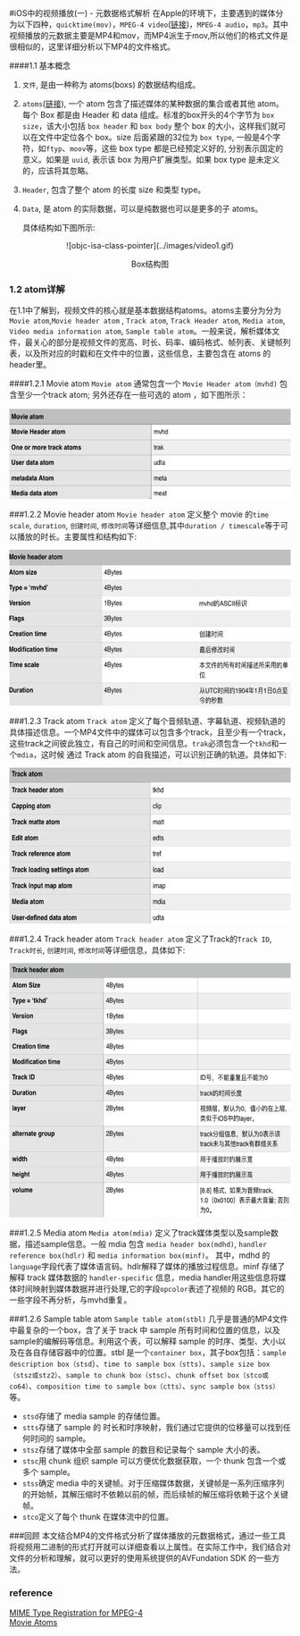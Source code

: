 #iOS中的视频播放(一) - 元数据格式解析
在Apple的环境下，主要遇到的媒体分为以下四种，`quicktime(mov)`，`MPEG-4 video`([链接](https://zh.wikipedia.org/wiki/MP4))，`MPEG-4 audio`，`mp3`。其中视频播放的元数据主要是MP4和mov，而MP4派生于mov,所以他们的格式文件是很相似的，这里详细分析以下MP4的文件格式。

####1.1 基本概念
1. `文件`, 是由一种称为 atoms(boxs) 的数据结构组成。
2. `atoms`([链接](http://mp4ra.org/atoms.html)), 一个 atom 包含了描述媒体的某种数据的集合或者其他 atom。每个 Box 都是由 Header 和 data 组成。标准的box开头的4个字节为 `box size`，该大小包括 `box header` 和 `box body` 整个 box 的大小，这样我们就可以在文件中定位各个 box。size 后面紧跟的32位为 `box type`, 一般是4个字符，如`ftyp`、`moov`等，这些 box type 都是已经预定义好的, 分别表示固定的意义。如果是 `uuid`, 表示该 box 为用户扩展类型。如果 box type 是未定义的，应该将其忽略。
3. `Header`, 包含了整个 atom 的长度 size 和类型 type。
4. `Data`, 是 atom 的实际数据，可以是纯数据也可以是更多的子 atoms。

	具体结构如下图所示:
<p align='center'>
![objc-isa-class-pointer](../images/video1.gif)
<p align='center'>
Box结构图

### 1.2 atom详解
在1.1中了解到，视频文件的核心就是基本数据结构atoms。atoms主要分为分为 `Movie atom`,`Movie header atom` , `Track atom`, `Track Header atom`, `Media atom`,  `Video media information atom`, `Sample table atom`。一般来说，解析媒体文件，最关心的部分是视频文件的宽高、时长、码率、编码格式、帧列表、关键帧列表，以及所对应的时戳和在文件中的位置，这些信息，主要包含在 atoms 的header里。

####1.2.1 Movie atom
`Movie atom` 通常包含一个 `Movie Header atom（mvhd)` 包含至少一个track atom; 另外还存在一些可选的 atom ，如下图所示：

<div align=center>
<img src="../images/movieatom.jpg" width="594" height="163" alt="图片名称"/>
</div>

###1.2.2 Movie header atom
`Movie header atom` 定义整个 movie 的`time scale`, `duration`, `创建时间`, `修改时间`等详细信息,其中`duration / timescale`等于可以播放的时长。主要属性和结构如下:

<div align=center>
<img src="../images/Movieheaderatom.jpg" width="594" height="279" alt="图片名称"/>
</div>

###1.2.3 Track atom
`Track atom` 定义了每个音频轨道、字幕轨道、视频轨道的具体描述信息。一个MP4文件中的媒体可以包含多个track，且至少有一个track，这些track之间彼此独立，有自己的时间和空间信息。`trak`必须包含一个`tkhd`和一个`mdia`，这时候 通过 Track atom
的自我描述，可以识别正确的轨道。具体如下:

<div align=center>
<img src="../images/Trackatom.jpg" width="594" height="279" alt="图片名称"/>
</div>

###1.2.4 Track header atom
`Track header atom` 定义了Track的`Track ID`, `Track时长`, `创建时间`, `修改时间`等详细信息，具体如下:

<div align=center>
<img src="../images/trackheaderatom.jpg" width="594" height="455" alt="图片名称"/>
</div>

###1.2.5 Media atom
`Media atom(mdia)` 定义了track媒体类型以及sample数据，描述sample信息。一般 mdia 包含 `media header box(mdhd)`, `handler reference box(hdlr)` 和 `media information box(minf)`。
其中，mdhd 的 `language`字段代表了媒体语言码。hdlr解释了媒体的播放过程信息。minf 存储了解释 track 媒体数据的 `handler-specific` 信息，media handler用这些信息将媒体时间映射到媒体数据并进行处理,它的字段`opcolor`表述了视频的 RGB。其它的一些字段不再分析，与mvhd重复。

###1.2.6 Sample table atom
`Sample table atom(stbl)` 几乎是普通的MP4文件中最复杂的一个box，含了关于 track 中 sample 所有时间和位置的信息，以及sample的编解码等信息。利用这个表，可以解释 sample 的时序、类型、大小以及在各自存储容器中的位置。stbl 是一个`container box`，其子box包括：`sample description box（stsd`）、`time to sample box（stts)`、`sample size box（stsz或stz2）`、`sample to chunk box（stsc）`、`chunk offset box（stco或co64）`、`composition time to sample box（ctts）`、`sync sample box（stss）`等。

* `stsd`存储了 media sample 的存储位置。
* `stts`存储了 sample 的 时长和时序映射，我们通过它提供的位移量可以找到任何时间的 sample。
* `stsz`存储了媒体中全部 sample 的数目和记录每个 sample 大小的表。
* `stsc`用 chunk 组织 sample 可以方便优化数据获取，一个 thunk 包含一个或多个 sample。
* `stss`确定 media 中的关键帧。对于压缩媒体数据，关键帧是一系列压缩序列的开始帧，其解压缩时不依赖以前的帧，而后续帧的解压缩将依赖于这个关键帧。
* `stco`定义了每个 thunk 在媒体流中的位置。

###回顾
本文结合MP4的文件格式分析了媒体播放的元数据格式，通过一些工具将视频用二进制的形式打开就可以详细查看以上属性。在实际工作中，我们结合对文件的分析和理解，就可以更好的使用系统提供的AVFundation SDK 的一些方法。

### reference
[MIME Type Registration for MPEG-4](https://tools.ietf.org/html/rfc4337)<br/>
[Movie Atoms](https://developer.apple.com/library/mac/documentation/QuickTime/QTFF/QTFFChap2/qtff2.html)